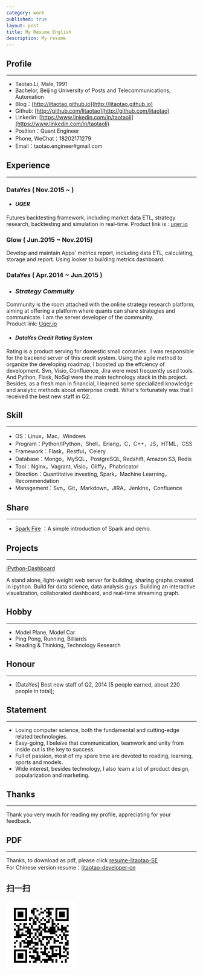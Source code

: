 ```yaml
---
category: work
published: true
layout: post
title: My Resume English
description: My resume
---
```


Profile
---  
---
- Taotao.Li, Male, 1991
- Bachelor, Beijing University of Posts and Telecommunications, Automation
- Blog：[http://litaotao.github.io](http://litaotao.github.io)
- Github: [http://github.com/litaotao](http://github.com/litaotao)
- Linkedin: [https://www.linkedin.com/in/taotaoli](https://www.linkedin.com/in/taotaoli)
- Position：Quant Engineer
- Phone, WeChat：18202171279  
- Email：taotao.engineer#gmail.com

Experience
---  
---

### DataYes ( Nov.2015 ~ )

- #### ***UQER***
Futures backtesting framework, including market data ETL, strategy research, backtesting and simulation in real-time. Product link is : [uqer.io](uqer.io)

### Glow ( Jun.2015 ~ Nov.2015)

Develop and maintain Apps' metrics report, including data ETL, calculating, storage and report. Using looker to building metrics dashboard.


### DataYes ( Apr.2014 ~ Jun.2015 )

- ### ***Strategy Commuity***
Community is the room attached with the online strategy research platform, aiming at offering a platform where quants can share strategies and communicate. I am the server developer of the community.    
Product link: [Uqer.io](https://uqer.io/community/)


- #### ***DataYes Credit Rating System***
Rating is a product serving for domestic small comanies . I was responsible for the backend server of this credit system. Using the agile method to organize the developing roadmap, I boosted up the effciency of development. Svn, Visio, Confluence, Jira were most frequently used tools. And Python, Flask, NoSql were the main technology stack in this project. Besides, as a fresh man in financial, I learned some specialized knowledge and analytic methods about enterprise credit. What's fortunately was that I received the best new staff in Q2.    

Skill
---  
---

- OS：Linux，Mac，Windows
- Program：Python/IPython，Shell，Erlang，C，C++，JS，HTML，CSS
- Framework：Flask，Restful，Celery
- Database：Mongo，MySQL，PostgreSQL, Redshift, Amazon S3, Redis
- Tool：Nginx，Vagrant, Visio，Gliffy，Phabricator
- Direction：Quantitative investing, Spark，Machine Learning，Recommendation
- Management：Svn，Git，Markdown，JIRA，Jenkins，Confluence

Share
---  
---
- [Spark Fire](../files/spark-fire.ppt) ：A simple introduction of Spark and demo.

Projects
---  
---
[IPython-Dashboard](https://github.com/litaotao/IPython-Dashboard)   

A stand alone, light-weight web server for building, sharing graphs created in ipython. Build for data science, data analysis guys. Building an interactive visualization, collaborated dashboard, and real-time streaming graph.

Hobby
---  
---
- Model Plane, Model Car
- Ping Pong, Running, Billiards
- Reading & Thinking, Technology Research

Honour
---  
---  
- [DataYes] Best new staff of Q2, 2014 [5 people earned, about 220 people in total];


Statement
---
---    
- Loving computer science, both the fundamental and cutting-edge related technologies.
- Easy-going, I beleive that communication, teamwork and unity from inside out is the key to success.   
- Full of passion, most of my spare time are devoted to reading, learning, sports and models.
- Wide interest, besides technology, I also learn a lot of product design, popularization and marketing.



Thanks
---  
---

Thank you very much for reading my profile, appreciating for your feedback.


PDF
---  
---

Thanks, to download as pdf, please click [resume-litaotao-SE](../files/litaotao-developer-en.pdf)     
For Chinese version resume：[litaotao-developer-cn](../resume)



## 扫一扫     

![2014-11-08-resume-en.md](../../images/share/2014-11-08-resume-en.md.jpg)
